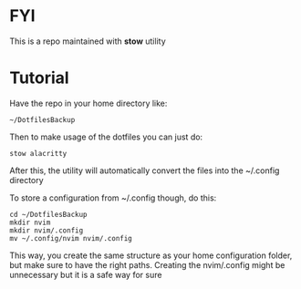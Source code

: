 
# FYI

This is a repo maintained with **stow** utility

# Tutorial

Have the repo in your home directory like:

```
~/DotfilesBackup
```

Then to make usage of the dotfiles you can just do:

```
stow alacritty
```

After this, the utility will automatically convert the files into the ~/.config directory

To store a configuration from ~/.config though, do this:

```
cd ~/DotfilesBackup
mkdir nvim
mkdir nvim/.config
mv ~/.config/nvim nvim/.config
```

This way, you create the same structure as your home configuration folder, but make sure to have the right paths. Creating the nvim/.config might be unnecessary but it is a safe way for sure
